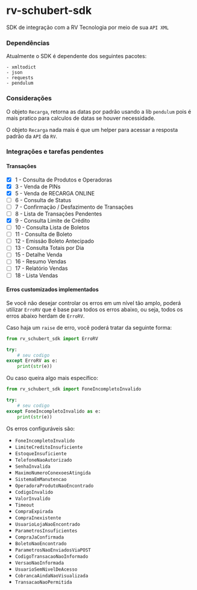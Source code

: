 # rv-schubert-sdk
SDK de integração com a RV Tecnologia por meio de sua `API XML`

### Dependências
Atualmente o SDK é dependente dos seguintes pacotes:

```
- xmltodict
- json
- requests
- pendulum
```


### Considerações
O objeto `Recarga`, retorna as datas por padrão usando a lib `pendulum` pois é mais pratico para calculos de datas se 
houver necessidade.

O objeto `Recarga` nada mais é que um helper para acessar a resposta padrão da `API` da `RV`.

### Integrações e tarefas pendentes
#### Transações
- [X] 1  - Consulta de Produtos e Operadoras
- [X] 3  - Venda de PINs
- [X] 5  - Venda de RECARGA ONLINE
- [ ] 6  - Consulta de Status
- [ ] 7  - Confirmação / Desfazimento de Transações
- [ ] 8  - Lista de Transações Pendentes
- [X] 9  - Consulta Limite de Crédito
- [ ] 10 - Consulta Lista de Boletos
- [ ] 11 - Consulta de Boleto
- [ ] 12 - Emissão Boleto Antecipado
- [ ] 13 - Consulta Totais por Dia
- [ ] 15 - Detalhe Venda
- [ ] 16 - Resumo Vendas
- [ ] 17 - Relatório Vendas
- [ ] 18 - Lista Vendas

#### Erros customizados implementados

Se você não desejar controlar os erros em um nível tão amplo, poderá utilizar `ErroRV` que é base para todos 
os erros abaixo, ou seja, todos os erros abaixo herdam de `ErroRV`.

Caso haja um `raise` de erro, você poderá tratar da seguinte forma:
 
```python
from rv_schubert_sdk import ErroRV

try:
    # seu codigo
except ErroRV as e:
    print(str(e))
```
 
Ou caso queira algo mais específico:

```python
from rv_schubert_sdk import FoneIncompletoInvalido

try:
    # seu codigo
except FoneIncompletoInvalido as e:
    print(str(e))
```

Os erros configuráveis são:

* `FoneIncompletoInvalido`
* `LimiteCreditoInsuficiente`
* `EstoqueInsuficiente`
* `TelefoneNaoAutorizado`
* `SenhaInvalida`
* `MaximoNumeroConexoesAtingida`
* `SistemaEmManutencao`
* `OperadoraProdutoNaoEncontrado`
* `CodigoInvalido`
* `ValorInvalido`
* `Timeout`
* `CompraExpirada`
* `CompraInexistente`
* `UsuarioLojaNaoEncontrado`
* `ParametrosInsuficientes`
* `CompraJaConfirmada`
* `BoletoNaoEncontrado`
* `ParametrosNaoEnviadosViaPOST`
* `CodigoTransacaoNaoInformado`
* `VersaoNaoInformada`
* `UsuarioSemNivelDeAcesso`
* `CobrancaAindaNaoVisualizada`
* `TransacaoNaoPermitida`